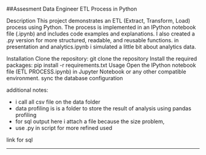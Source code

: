 ##Assesment Data Engineer 
ETL Process in Python

Description
This project demonstrates an ETL (Extract, Transform, Load) process using Python. The process is implemented in an IPython notebook file (.ipynb) and includes code examples and explanations. I also created a .py version for more structured, readable, and reusable functions. in presentation and analytics.ipynb i simulated a little bit about analytics data.

Installation
Clone the repository: git clone the repository
Install the required packages: pip install -r requirements.txt
Usage
Open the IPython notebook file (ETL PROCESS.ipynb) in Jupyter Notebook or any other compatible environment.
sync the database configuration

additional notes: 
- i call  all csv file on the data folder
- data profiling is is a folder to store the result of analysis using pandas profiling 
- for sql output here i attach a file because the size problem,
- use .py in script for more refined used


link for sql

-----
